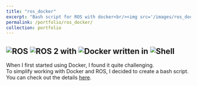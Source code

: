 ```yaml
---
title: "ros_docker"
excerpt: "Bash script for ROS with docker<br/><img src='/images/ros_docker_help.png'>"
permalink: /portfolio/ros_docker/
collection: portfolio
---
```


## ![ROS](https://img.shields.io/badge/ROS-22314E?style=for-the-badge&logo=ROS&logoColor=white) ![ROS 2](https://img.shields.io/badge/ROS_2-22314E?style=for-the-badge&logo=ROS&logoColor=white) with ![Docker](https://img.shields.io/badge/docker-%230db7ed.svg?style=for-the-badge&logo=docker&logoColor=white) written in ![Shell](https://img.shields.io/badge/Shell-121011?style=for-the-badge&logo=gnu-bash&logoColor=white)
When I first started using Docker, I found it quite challenging.   
To simplify working with Docker and ROS, I decided to create a bash script.   
You can check out the details [here](https://github.com/mars-hss/ros_docker?tab=readme-ov-file#ros_docker).   